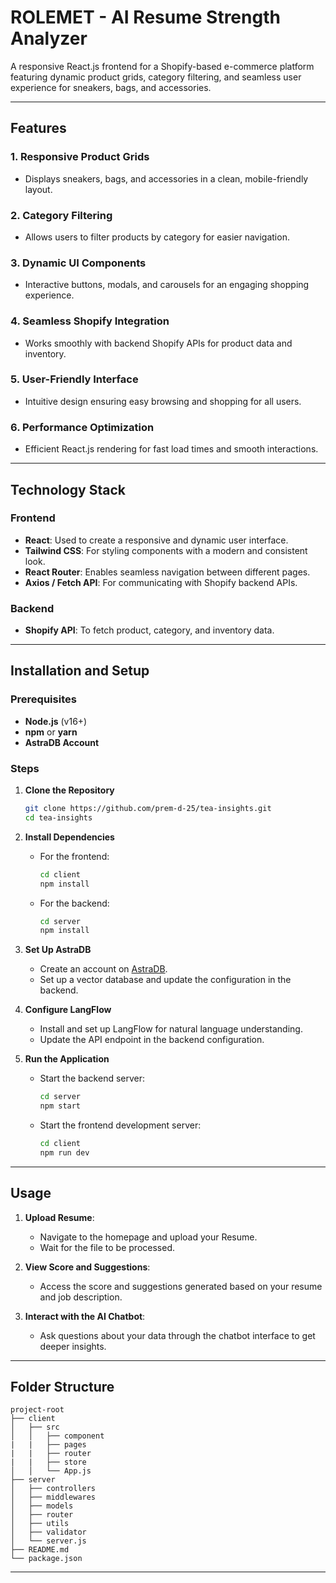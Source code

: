 # ROLEMET - AI Resume Strength Analyzer

A responsive React.js frontend for a Shopify-based e-commerce platform featuring dynamic product grids, category filtering, and seamless user experience for sneakers, bags, and accessories.

---

## Features

### 1. **Responsive Product Grids**
- Displays sneakers, bags, and accessories in a clean, mobile-friendly layout.

### 2. **Category Filtering**
- Allows users to filter products by category for easier navigation.

### 3. **Dynamic UI Components**
- Interactive buttons, modals, and carousels for an engaging shopping experience.

### 4. **Seamless Shopify Integration**
- Works smoothly with backend Shopify APIs for product data and inventory.

### 5. **User-Friendly Interface**
- Intuitive design ensuring easy browsing and shopping for all users.

### 6. **Performance Optimization**
- Efficient React.js rendering for fast load times and smooth interactions.
---

## Technology Stack

### **Frontend**
- **React**: Used to create a responsive and dynamic user interface.
- **Tailwind CSS**: For styling components with a modern and consistent look.
- **React Router**: Enables seamless navigation between different pages.
- **Axios / Fetch API**: For communicating with Shopify backend APIs.
  
### **Backend**
- **Shopify API**: To fetch product, category, and inventory data.

---

## Installation and Setup

### Prerequisites
- **Node.js** (v16+)
- **npm** or **yarn**
- **AstraDB Account**

### Steps

1. **Clone the Repository**
   ```bash
   git clone https://github.com/prem-d-25/tea-insights.git
   cd tea-insights
   ```

2. **Install Dependencies**
   - For the frontend:
     ```bash
     cd client
     npm install
     ```
   - For the backend:
     ```bash
     cd server
     npm install
     ```

3. **Set Up AstraDB**
   - Create an account on [AstraDB](https://www.datastax.com/astra).
   - Set up a vector database and update the configuration in the backend.

4. **Configure LangFlow**
   - Install and set up LangFlow for natural language understanding.
   - Update the API endpoint in the backend configuration.

5. **Run the Application**
   - Start the backend server:
     ```bash
     cd server
     npm start
     ```
   - Start the frontend development server:
     ```bash
     cd client
     npm run dev
     ```

---

## Usage

1. **Upload Resume**:
   - Navigate to the homepage and upload your Resume.
   - Wait for the file to be processed.

2. **View Score and Suggestions**:
   - Access the score and suggestions generated based on your resume and job description.

3. **Interact with the AI Chatbot**:
   - Ask questions about your data through the chatbot interface to get deeper insights.

---

## Folder Structure
```
project-root
├── client
│   ├── src
│   │   ├── component
|   |   ├── pages
|   |   ├── router
|   |   ├── store
│   │   └── App.js
├── server
│   ├── controllers
│   ├── middlewares
│   ├── models
│   ├── router
│   ├── utils
│   ├── validator
│   └── server.js
├── README.md
└── package.json
```
---


